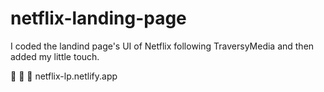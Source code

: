 # netflix-landing-page
I coded the landind page's UI of Netflix following TraversyMedia and then added my little touch.

🔗 🔗 🔗 netflix-lp.netlify.app 

